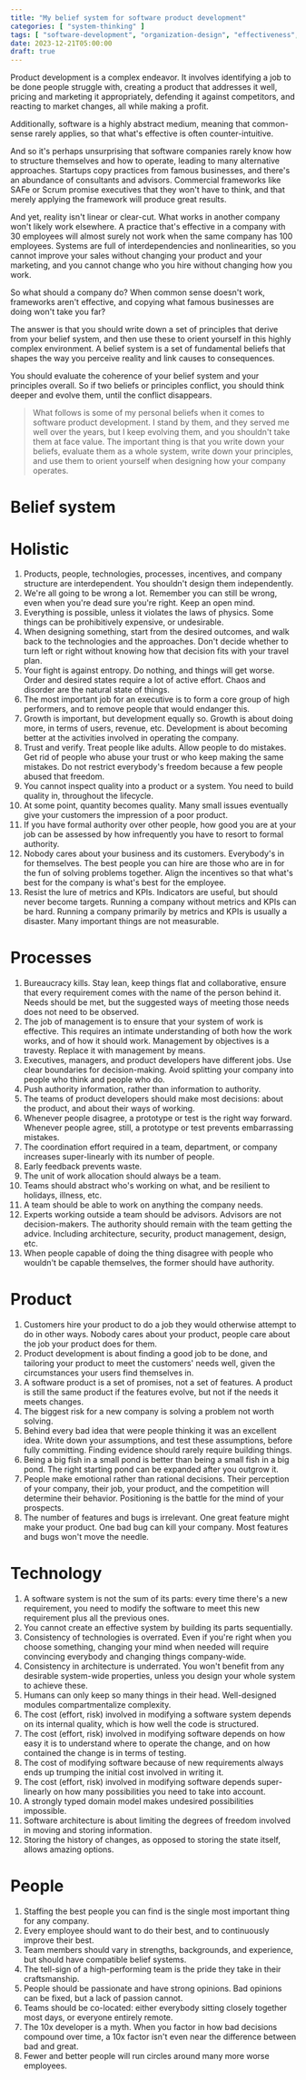 ```yaml
---
title: "My belief system for software product development"
categories: [ "system-thinking" ]
tags: [ "software-development", "organization-design", "effectiveness", "management", "belief-system" ]
date: 2023-12-21T05:00:00
draft: true
---
```


Product development is a complex endeavor. It involves identifying a job to be done people struggle with, creating a product that addresses it well, pricing and marketing it appropriately, defending it against competitors, and reacting to market changes, all while making a profit.

Additionally, software is a highly abstract medium, meaning that common-sense rarely applies, so that what's effective is often counter-intuitive.

And so it's perhaps unsurprising that software companies rarely know how to structure themselves and how to operate, leading to many alternative approaches. Startups copy practices from famous businesses, and there's an abundance of consultants and advisors. Commercial frameworks like SAFe or Scrum promise executives that they won't have to think, and that merely applying the framework will produce great results.

And yet, reality isn't linear or clear-cut. What works in another company won't likely work elsewhere. A practice that's effective in a company with 30 employees will almost surely not work when the same company has 100 employees. Systems are full of interdependencies and nonlinearities, so you cannot improve your sales without changing your product and your marketing, and you cannot change who you hire without changing how you work.

So what should a company do? When common sense doesn't work, frameworks aren't effective, and copying what famous businesses are doing won't take you far?

The answer is that you should write down a set of principles that derive from your belief system, and then use these to orient yourself in this highly complex environment. A belief system is a set of fundamental beliefs that shapes the way you perceive reality and link causes to consequences.

You should evaluate the coherence of your belief system and your principles overall. So if two beliefs or principles conflict, you should think deeper and evolve them, until the conflict disappears.

> What follows is some of my personal beliefs when it comes to software product development. I stand by them, and they served me well over the years, but I keep evolving them, and you shouldn't take them at face value. The important thing is that you write down your beliefs, evaluate them as a whole system, write down your principles, and use them to orient yourself when designing how your company operates.

# Belief system

# Holistic

1. Products, people, technologies, processes, incentives, and company structure are interdependent. You shouldn't design them independently.
2. We're all going to be wrong a lot. Remember you can still be wrong, even when you're dead sure you're right. Keep an open mind.
3. Everything is possible, unless it violates the laws of physics. Some things can be prohibitively expensive, or undesirable.
4. When designing something, start from the desired outcomes, and walk back to the technologies and the approaches. Don't decide whether to turn left or right without knowing how that decision fits with your travel plan.
5. Your fight is against entropy. Do nothing, and things will get worse. Order and desired states require a lot of active effort. Chaos and disorder are the natural state of things.
6. The most important job for an executive is to form a core group of high performers, and to remove people that would endanger this.
7. Growth is important, but development equally so. Growth is about doing more, in terms of users, revenue, etc. Development is about becoming better at the activities involved in operating the company.
8. Trust and verify. Treat people like adults. Allow people to do mistakes. Get rid of people who abuse your trust or who keep making the same mistakes. Do not restrict everybody's freedom because a few people abused that freedom.
9. You cannot inspect quality into a product or a system. You need to build quality in, throughout the lifecycle.
10. At some point, quantity becomes quality. Many small issues eventually give your customers the impression of a poor product.
11. If you have formal authority over other people, how good you are at your job can be assessed by how infrequently you have to resort to formal authority.
12. Nobody cares about your business and its customers. Everybody's in for themselves. The best people you can hire are those who are in for the fun of solving problems together. Align the incentives so that what's best for the company is what's best for the employee.
13. Resist the lure of metrics and KPIs. Indicators are useful, but should never become targets. Running a company without metrics and KPIs can be hard. Running a company primarily by metrics and KPIs is usually a disaster. Many important things are not measurable.

# Processes

1. Bureaucracy kills. Stay lean, keep things flat and collaborative, ensure that every requirement comes with the name of the person behind it. Needs should be met, but the suggested ways of meeting those needs does not need to be observed.
2. The job of management is to ensure that your system of work is effective. This requires an intimate understanding of both how the work works, and of how it should work. Management by objectives is a travesty. Replace it with management by means.
3. Executives, managers, and product developers have different jobs. Use clear boundaries for decision-making. Avoid splitting your company into people who think and people who do.
4. Push authority information, rather than information to authority.
5. The teams of product developers should make most decisions: about the product, and about their ways of working.
6. Whenever people disagree, a prototype or test is the right way forward. Whenever people agree, still, a prototype or test prevents embarrassing mistakes.
7. The coordination effort required in a team, department, or company increases super-linearly with its number of people.
8. Early feedback prevents waste.
9. The unit of work allocation should always be a team.
10. Teams should abstract who's working on what, and be resilient to holidays, illness, etc.
11. A team should be able to work on anything the company needs.
12. Experts working outside a team should be advisors. Advisors are not decision-makers. The authority should remain with the team getting the advice. Including architecture, security, product management, design, etc.
13. When people capable of doing the thing disagree with people who wouldn't be capable themselves, the former should have authority.

# Product

1. Customers hire your product to do a job they would otherwise attempt to do in other ways. Nobody cares about your product, people care about the job your product does for them.
2. Product development is about finding a good job to be done, and tailoring your product to meet the customers' needs well, given the circumstances your users find themselves in.
3. A software product is a set of promises, not a set of features. A product is still the same product if the features evolve, but not if the needs it meets changes.
4. The biggest risk for a new company is solving a problem not worth solving.
5. Behind every bad idea that were people thinking it was an excellent idea. Write down your assumptions, and test these assumptions, before fully committing. Finding evidence should rarely require building things.
6. Being a big fish in a small pond is better than being a small fish in a big pond. The right starting pond can be expanded after you outgrow it.
7. People make emotional rather than rational decisions. Their perception of your company, their job, your product, and the competition will determine their behavior. Positioning is the battle for the mind of your prospects.
8. The number of features and bugs is irrelevant. One great feature might make your product. One bad bug can kill your company. Most features and bugs won't move the needle.

# Technology

1. A software system is not the sum of its parts: every time there's a new requirement, you need to modify the software to meet this new requirement plus all the previous ones.
2. You cannot create an effective system by building its parts sequentially.
3. Consistency of technologies is overrated. Even if you're right when you choose something, changing your mind when needed will require convincing everybody and changing things company-wide.
4. Consistency in architecture is underrated. You won't benefit from any desirable system-wide properties, unless you design your whole system to achieve these.
5. Humans can only keep so many things in their head. Well-designed modules compartmentalize complexity.
6. The cost (effort, risk) involved in modifying a software system depends on its internal quality, which is how well the code is structured.
7. The cost (effort, risk) involved in modifying software depends on how easy it is to understand where to operate the change, and on how contained the change is in terms of testing.
8. The cost of modifying software because of new requirements always ends up trumping the initial cost involved in writing it.
9. The cost (effort, risk) involved in modifying software depends super-linearly on how many possibilities you need to take into account.
10. A strongly typed domain model makes undesired possibilities impossible.
11. Software architecture is about limiting the degrees of freedom involved in moving and storing information.
12. Storing the history of changes, as opposed to storing the state itself, allows amazing options.

# People

1. Staffing the best people you can find is the single most important thing for any company.
2. Every employee should want to do their best, and to continuously improve their best.
3. Team members should vary in strengths, backgrounds, and experience, but should have compatible belief systems.
4. The tell-sign of a high-performing team is the pride they take in their craftsmanship.
5. People should be passionate and have strong opinions. Bad opinions can be fixed, but a lack of passion cannot.
6. Teams should be co-located: either everybody sitting closely together most days, or everyone entirely remote.
7. The 10x developer is a myth. When you factor in how bad decisions compound over time, a 10x factor isn't even near the difference between bad and great.
8. Fewer and better people will run circles around many more worse employees.